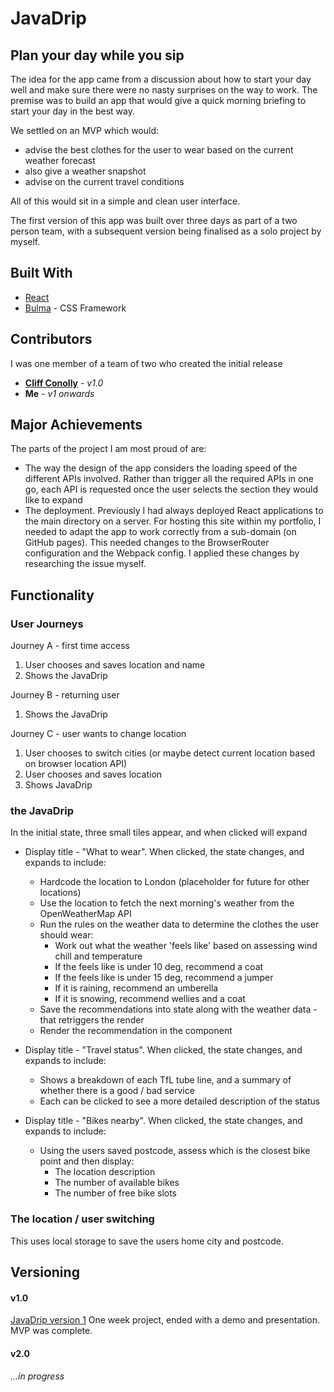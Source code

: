 
# JavaDrip

## Plan your day while you sip

The idea for the app came from a discussion about how to start your day well and make sure there were no nasty surprises on the way to work. The premise was to build an app that would give a quick morning briefing to start your day in the best way.

We settled on an MVP which would:
* advise the best clothes for the user to wear based on the current weather forecast
* also give a weather snapshot 
* advise on the current travel conditions 

All of this would sit in a simple and clean user interface.

The first version of this app was built over three days as part of a two person team, with a subsequent version being finalised as a solo project by myself.

## Built With

* [React](https://reactjs.org/)
* [Bulma](https://bulma.io) - CSS Framework

## Contributors
I was one member of a team of two who created the initial release
* [**Cliff Conolly**](https://github.com/Cliff-Conolly/sei-Javadrip) - *v1.0*
* **Me** - *v1 onwards*

## Major Achievements
The parts of the project I am most proud of are:
* The way the design of the app considers the loading speed of the different APIs involved. Rather than trigger all the required APIs in one go, each API is requested once the user selects the section they would like to expand
* The deployment. Previously I had always deployed React applications to the main directory on a server. For hosting this site within my portfolio, I needed to adapt the app to work correctly from a sub-domain (on GitHub pages). This needed changes to the BrowserRouter configuration and the Webpack config. I applied these changes by researching the issue myself. 


## Functionality

### User Journeys

Journey A - first time access
1. User chooses and saves location and name
2. Shows the JavaDrip

Journey B - returning user
1. Shows the JavaDrip

Journey C - user wants to change location
1. User chooses to switch cities   (or maybe detect current location based on browser location API)
2. User chooses and saves location
3. Shows JavaDrip


### the JavaDrip

In the initial state, three small tiles appear, and when clicked will expand

* Display title - "What to wear". When clicked, the state changes, and expands to include:
    * Hardcode the location to London (placeholder for future for other locations)
    * Use the location to fetch the next morning's weather from the OpenWeatherMap API
    * Run the rules on the weather data to determine the clothes the user should wear:
        - Work out what the weather 'feels like' based on assessing wind chill and temperature
        - If the feels like is under 10 deg, recommend a coat
        - If the feels like is under 15 deg, recommend a jumper
        - If it is raining, recommend an umberella
        - If it is snowing, recommend wellies and a coat
    * Save the recommendations into state along with the weather data - that retriggers the render
    * Render the recommendation in the component

* Display title - "Travel status". When clicked, the state changes, and expands to include:
    * Shows a breakdown of each TfL tube line, and a summary of whether there is a good / bad service
    * Each can be clicked to see a more detailed description of the status

* Display title - "Bikes nearby". When clicked, the state changes, and expands to include:
    * Using the users saved postcode, assess which is the closest bike point and then display:
        - The location description
        - The number of available bikes
        - The number of free bike slots

### The location / user switching

This uses local storage to save the users home city and postcode.


## Versioning

#### v1.0
[JavaDrip version 1](https://tomtidswell.github.io/sei-Javadrip/)
One week project, ended with a demo and presentation. MVP was complete.

#### v2.0
_...in progress_

